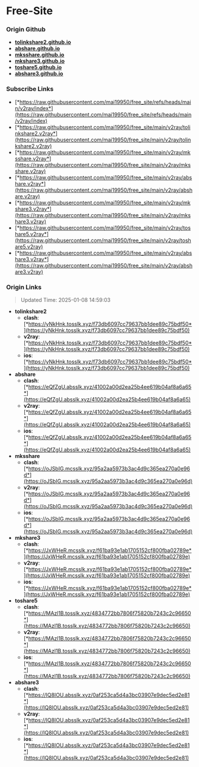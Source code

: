 # Free-Site

### Origin Github

- [**tolinkshare2.github.io**](https://github.com/tolinkshare2/tolinkshare2.github.io)
- [**abshare.github.io**](https://github.com/abshare/abshare.github.io)
- [**mksshare.github.io**](https://github.com/mksshare/mksshare.github.io)
- [**mkshare3.github.io**](https://github.com/mkshare3/mkshare3.github.io)
- [**toshare5.github.io**](https://github.com/toshare5/toshare5.github.io)
- [**abshare3.github.io**](https://github.com/abshare3/abshare3.github.io)

### Subscribe Links

- [*https://raw.githubusercontent.com/mai19950/free_site/refs/heads/main/v2ray/index*](https://raw.githubusercontent.com/mai19950/free_site/refs/heads/main/v2ray/index)
- [*https://raw.githubusercontent.com/mai19950/free_site/main/v2ray/tolinkshare2.v2ray*](https://raw.githubusercontent.com/mai19950/free_site/main/v2ray/tolinkshare2.v2ray)
- [*https://raw.githubusercontent.com/mai19950/free_site/main/v2ray/mksshare.v2ray*](https://raw.githubusercontent.com/mai19950/free_site/main/v2ray/mksshare.v2ray)
- [*https://raw.githubusercontent.com/mai19950/free_site/main/v2ray/abshare.v2ray*](https://raw.githubusercontent.com/mai19950/free_site/main/v2ray/abshare.v2ray)
- [*https://raw.githubusercontent.com/mai19950/free_site/main/v2ray/mkshare3.v2ray*](https://raw.githubusercontent.com/mai19950/free_site/main/v2ray/mkshare3.v2ray)
- [*https://raw.githubusercontent.com/mai19950/free_site/main/v2ray/toshare5.v2ray*](https://raw.githubusercontent.com/mai19950/free_site/main/v2ray/toshare5.v2ray)
- [*https://raw.githubusercontent.com/mai19950/free_site/main/v2ray/abshare3.v2ray*](https://raw.githubusercontent.com/mai19950/free_site/main/v2ray/abshare3.v2ray)

### Origin Links

> Updated Time: 2025-01-08 14:59:03

- **tolinkshare2**
  - **clash**: [*https://yNkHnk.tosslk.xyz/f73db6097cc79637bb1dee89c75bdf50*](https://yNkHnk.tosslk.xyz/f73db6097cc79637bb1dee89c75bdf50)
  - **v2ray**: [*https://yNkHnk.tosslk.xyz/f73db6097cc79637bb1dee89c75bdf50*](https://yNkHnk.tosslk.xyz/f73db6097cc79637bb1dee89c75bdf50)
  - **ios**: [*https://yNkHnk.tosslk.xyz/f73db6097cc79637bb1dee89c75bdf50*](https://yNkHnk.tosslk.xyz/f73db6097cc79637bb1dee89c75bdf50)
- **abshare**
  - **clash**: [*https://eQfZgU.absslk.xyz/41002a00d2ea25b4ee619b04af8a6a65*](https://eQfZgU.absslk.xyz/41002a00d2ea25b4ee619b04af8a6a65)
  - **v2ray**: [*https://eQfZgU.absslk.xyz/41002a00d2ea25b4ee619b04af8a6a65*](https://eQfZgU.absslk.xyz/41002a00d2ea25b4ee619b04af8a6a65)
  - **ios**: [*https://eQfZgU.absslk.xyz/41002a00d2ea25b4ee619b04af8a6a65*](https://eQfZgU.absslk.xyz/41002a00d2ea25b4ee619b04af8a6a65)
- **mksshare**
  - **clash**: [*https://oJSbIG.mcsslk.xyz/95a2aa5973b3ac4d9c365ea270a0e96d*](https://oJSbIG.mcsslk.xyz/95a2aa5973b3ac4d9c365ea270a0e96d)
  - **v2ray**: [*https://oJSbIG.mcsslk.xyz/95a2aa5973b3ac4d9c365ea270a0e96d*](https://oJSbIG.mcsslk.xyz/95a2aa5973b3ac4d9c365ea270a0e96d)
  - **ios**: [*https://oJSbIG.mcsslk.xyz/95a2aa5973b3ac4d9c365ea270a0e96d*](https://oJSbIG.mcsslk.xyz/95a2aa5973b3ac4d9c365ea270a0e96d)
- **mkshare3**
  - **clash**: [*https://JxWHeR.mcsslk.xyz/f61ba93e1ab1705152cf800fba02789e*](https://JxWHeR.mcsslk.xyz/f61ba93e1ab1705152cf800fba02789e)
  - **v2ray**: [*https://JxWHeR.mcsslk.xyz/f61ba93e1ab1705152cf800fba02789e*](https://JxWHeR.mcsslk.xyz/f61ba93e1ab1705152cf800fba02789e)
  - **ios**: [*https://JxWHeR.mcsslk.xyz/f61ba93e1ab1705152cf800fba02789e*](https://JxWHeR.mcsslk.xyz/f61ba93e1ab1705152cf800fba02789e)
- **toshare5**
  - **clash**: [*https://MAzl1B.tosslk.xyz/4834772bb7806f75820b7243c2c96650*](https://MAzl1B.tosslk.xyz/4834772bb7806f75820b7243c2c96650)
  - **v2ray**: [*https://MAzl1B.tosslk.xyz/4834772bb7806f75820b7243c2c96650*](https://MAzl1B.tosslk.xyz/4834772bb7806f75820b7243c2c96650)
  - **ios**: [*https://MAzl1B.tosslk.xyz/4834772bb7806f75820b7243c2c96650*](https://MAzl1B.tosslk.xyz/4834772bb7806f75820b7243c2c96650)
- **abshare3**
  - **clash**: [*https://IQ8IOU.absslk.xyz/0af253ca5d4a3bc03907e9dec5ed2e81*](https://IQ8IOU.absslk.xyz/0af253ca5d4a3bc03907e9dec5ed2e81)
  - **v2ray**: [*https://IQ8IOU.absslk.xyz/0af253ca5d4a3bc03907e9dec5ed2e81*](https://IQ8IOU.absslk.xyz/0af253ca5d4a3bc03907e9dec5ed2e81)
  - **ios**: [*https://IQ8IOU.absslk.xyz/0af253ca5d4a3bc03907e9dec5ed2e81*](https://IQ8IOU.absslk.xyz/0af253ca5d4a3bc03907e9dec5ed2e81)
